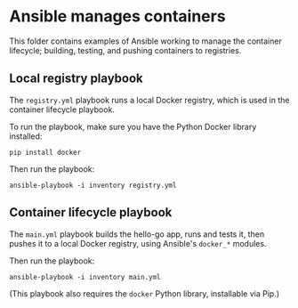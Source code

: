 # Ansible manages containers

This folder contains examples of Ansible working to manage the container lifecycle; building, testing, and pushing containers to registries.

## Local registry playbook

The `registry.yml` playbook runs a local Docker registry, which is used in the container lifecycle playbook.

To run the playbook, make sure you have the Python Docker library installed:

    pip install docker

Then run the playbook:

    ansible-playbook -i inventory registry.yml

## Container lifecycle playbook

The `main.yml` playbook builds the hello-go app, runs and tests it, then pushes it to a local Docker registry, using Ansible's `docker_*` modules.

Then run the playbook:

    ansible-playbook -i inventory main.yml

(This playbook also requires the `docker` Python library, installable via Pip.)
